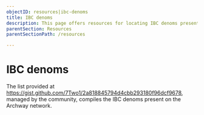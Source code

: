 ```yaml
---
objectID: resources|ibc-denoms
title: IBC denoms
description: This page offers resources for locating IBC denoms present on the Archway network.
parentSection: Resources
parentSectionPath: /resources

---
```


# IBC denoms

The list provided at https://gist.github.com/7Two1/2a818845794d4cbb293180f96dcf9678, managed by the community, compiles the IBC denoms present on the Archway network.
